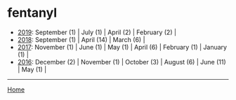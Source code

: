 # fentanyl

  * [2019](./fentanyl-2019.md): 
      September (1) | 
      July (1) | 
      April (2) | 
      February (2) | 
  * [2018](./fentanyl-2018.md): 
      September (1) | 
      April (14) | 
      March (6) | 
  * [2017](./fentanyl-2017.md): 
      November (1) | 
      June (1) | 
      May (1) | 
      April (6) | 
      February (1) | 
      January (1) | 
  * [2016](./fentanyl-2016.md): 
      December (2) | 
      November (1) | 
      October (3) | 
      August (6) | 
      June (11) | 
      May (1) | 

----

[Home](../)
